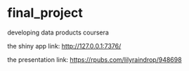 # final_project
developing data products coursera

the shiny app link:
http://127.0.0.1:7376/

the presentation link:
https://rpubs.com/lilyraindrop/948698
